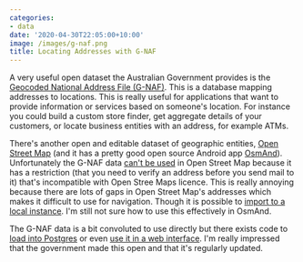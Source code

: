 ```yaml
---
categories:
- data
date: '2020-04-30T22:05:00+10:00'
image: /images/g-naf.png
title: Locating Addresses with G-NAF
---
```


A very useful open dataset the Australian Government provides is the [Geocoded National Address File (G-NAF)](https://data.gov.au/dataset/ds-dga-19432f89-dc3a-4ef3-b943-5326ef1dbecc/details).
This is a database mapping addresses to locations.
This is really useful for applications that want to provide information or services based on someone's location.
For instance you could build a custom store finder, get aggregate details of your customers, or locate business entities with an address, for example ATMs.

There's another open and editable dataset of geographic entities, [Open Street Map](https://www.openstreetmap.org/) (and it has a pretty good open source Android app [OsmAnd](https://osmand.net/)).
Unfortunately the G-NAF data [can't be used](https://lists.openstreetmap.org/pipermail/talk-au/2016-June/010961.html) in Open Street Map because it has a restriction (that you need to verify an address before you send mail to it) that's incompatible with Open Stree Maps licence.
This is really annoying because there are lots of gaps in Open Street Map's addresses which makes it difficult to use for navigation.
Though it is possible to [import to a local instance](https://help.openstreetmap.org/questions/63105/updating-osm-database-with-government-data-sets).
I'm still not sure how to use this effectively in OsmAnd.

The G-NAF data is a bit convoluted to use directly but there exists code to [load into Postgres](https://github.com/minus34/gnaf-loader) or even [use it in a web interface](https://github.com/data61/gnaf).
I'm really impressed that the government made this open and that it's regularly updated.